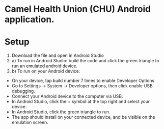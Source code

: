 # Camel Health Union (CHU) Android application.

# Setup
1. Download the file and open in Android Studio
2. a) To run in Android Studio: build the code and click the green triangle to run an emulated android device.
2. b) To run on your Android device:
- On your device, tap build number 7 times to enable Developer Options.
- Go to Settings -> System -> Developer options, then click enable USB debugging.
- Connect your Android device to the computer via USB.
- In Android Studio, click the + symbol at the top right and select your device.
- In Android Studio, click the green triangle to run.
- The app should install on your connected device, and be visible on the emulation screen.
